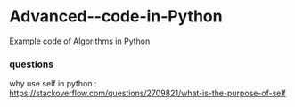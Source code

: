 # Advanced--code-in-Python
Example code of Algorithms in Python


### questions
why use self in python : https://stackoverflow.com/questions/2709821/what-is-the-purpose-of-self
